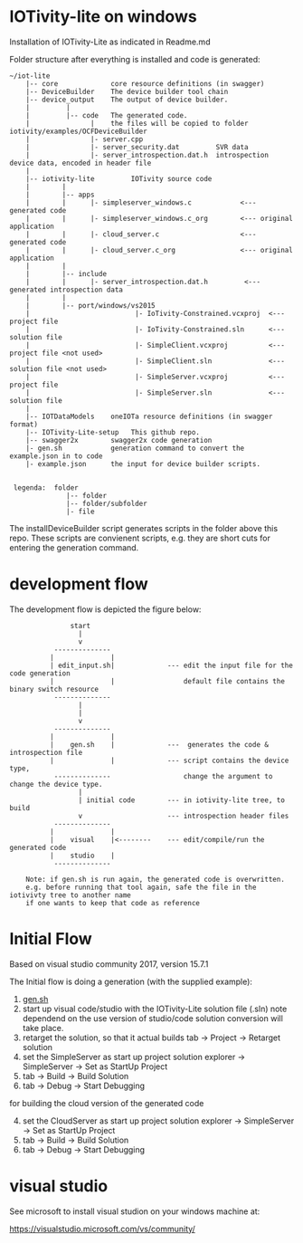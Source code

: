 # IOTivity-lite on windows


Installation of IOTivity-Lite as indicated in Readme.md

Folder structure after everything is installed and code is generated:
    
    ~/iot-lite        
        |-- core             core resource definitions (in swagger) 
        |-- DeviceBuilder    The device builder tool chain
        |-- device_output    The output of device builder.
        |         |
        |         |-- code   The generated code.
        |               |    the files will be copied to folder iotivity/examples/OCFDeviceBuilder
        |               |- server.cpp
        |               |- server_security.dat         SVR data
        |               |- server_introspection.dat.h  introspection device data, encoded in header file
        |
        |-- iotivity-lite         IOTivity source code
        |        | 
        |        |-- apps
        |        |      |- simpleserver_windows.c            <--- generated code
        |        |      |- simpleserver_windows.c_org        <--- original application 
        |        |      |- cloud_server.c                    <--- generated code
        |        |      |- cloud_server.c_org                <--- original application 
        |        |
        |        |-- include
        |        |      |- server_introspection.dat.h         <--- generated introspection data
        |        |
        |        |-- port/windows/vs2015
        |                          |- IoTivity-Constrained.vcxproj  <--- project file
        |                          |- IoTivity-Constrained.sln      <--- solution file
        |                          |- SimpleClient.vcxproj          <--- project file <not used>
        |                          |- SimpleClient.sln              <--- solution file <not used>
        |                          |- SimpleServer.vcxproj          <--- project file
        |                          |- SimpleServer.sln              <--- solution file
        |                   
        |-- IOTDataModels    oneIOTa resource definitions (in swagger format)
        |-- IOTivity-Lite-setup   This github repo.
        |-- swagger2x        swagger2x code generation
        |- gen.sh            generation command to convert the example.json in to code
        |- example.json      the input for device builder scripts.
            
            
     legenda:  folder
                  |-- folder
                  |-- folder/subfolder
                  |- file

        
        
The installDeviceBuilder script generates scripts in the folder above this repo.
These scripts are convienent scripts, e.g. they are short cuts for entering the generation command.
    
    
# development flow  

The development flow is depicted the figure below:

                   start
                     |       
                     v
               --------------                  
              |              |     
              | edit_input.sh|             --- edit the input file for the code generation
              |              |                 default file contains the binary switch resource
               -------------- 
                     |
                     |       
                     v
               --------------
              |              |
              |    gen.sh    |             ---  generates the code & introspection file
              |              |             --- script contains the device type, 
               --------------                  change the argument to change the device type.
                     |
                     | initial code        --- in iotivity-lite tree, to build
                     v                     --- introspection header files
               --------------                  
              |              |     
              |    visual    |<--------    --- edit/compile/run the generated code
              |    studio    |         
               --------------       
 
        Note: if gen.sh is run again, the generated code is overwritten.
        e.g. before running that tool again, safe the file in the iotivivty tree to another name 
        if one wants to keep that code as reference


# Initial Flow
Based on visual studio community 2017, version 15.7.1

The Initial flow is doing a generation (with the supplied example):
1. [gen.sh](#generate-code)
2. start up visual code/studio with the IOTivity-Lite solution file (.sln)
   note dependend on the use version of studio/code solution conversion will take place.
3. retarget the solution, so that it actual builds
   tab -> Project -> Retarget solution
4. set the SimpleServer as start up project
   solution explorer -> SimpleServer -> Set as StartUp Project
5. tab -> Build -> Build Solution
6. tab -> Debug -> Start Debugging
   
for building the cloud version of the generated code

4. set the CloudServer as start up project
   solution explorer -> SimpleServer -> Set as StartUp Project
5. tab -> Build -> Build Solution
6. tab -> Debug -> Start Debugging

# visual studio
See microsoft to install visual studion on your windows machine at:

https://visualstudio.microsoft.com/vs/community/
